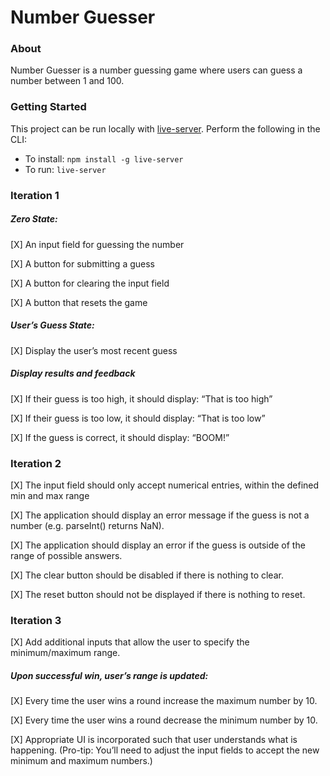 # Number Guesser

### About
Number Guesser is a number guessing game where users can guess a number between 1 and 100.

### Getting Started

This project can be run locally with [live-server](https://www.npmjs.com/package/live-server).
Perform the following in the CLI:
* To install: `npm install -g live-server`
* To run: `live-server`

### Iteration 1
##### Zero State:
[X] An input field for guessing the number

[X] A button for submitting a guess

[X] A button for clearing the input field

[X] A button that resets the game

##### User’s Guess State:
[X] Display the user’s most recent guess

##### Display results and feedback
[X] If their guess is too high, it should display: “That is too high”

[X] If their guess is too low, it should display: “That is too low”

[X] If the guess is correct, it should display: “BOOM!”

### Iteration 2
[X] The input field should only accept numerical entries, within the defined min and max range

[X] The application should display an error message if the guess is not a number (e.g. parseInt() returns NaN).

[X] The application should display an error if the guess is outside of the range of possible answers.

[X] The clear button should be disabled if there is nothing to clear.

[X] The reset button should not be displayed if there is nothing to reset.

### Iteration 3
[X] Add additional inputs that allow the user to specify the minimum/maximum range.

##### Upon successful win, user’s range is updated:
[X] Every time the user wins a round increase the maximum number by 10.

[X] Every time the user wins a round decrease the minimum number by 10.

[X] Appropriate UI is incorporated such that user understands what is happening.
(Pro-tip: You’ll need to adjust the input fields to accept the new minimum and maximum numbers.)
